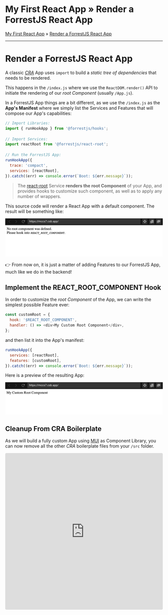 <h1 class="tutorial-step"><span>My First React App &raquo;</span> Render a ForrestJS React App</h1>

[My First React App](../README.md) &raquo; [Render a ForrestJS React App](./README.md)

---

# Render a ForrestJS React App

A classic [_CRA_](https://reactjs.org/docs/create-a-new-react-app.html#create-react-app) App uses `import` to build a _static tree of dependencies_ that needs to be rendered.

This happens in the `/index.js` where we use the `ReactDOM.render()` API to initiate the rendering of our _root Component_ (usually `/App.js`).

In a ForrestJS App things are a bit different, as we use the `/index.js` as the **App's Manifest** where we simply list the Services and Features that will compose our App's capabilities:

```js
// Import Libraries:
import { runHookApp } from '@forrestjs/hooks';

// Import Services:
import reactRoot from '@forrestjs/react-root';

// Run the ForrestJS App:
runHookApp({
  trace: 'compact',
  services: [reactRoot],
}).catch((err) => console.error(`Boot: ${err.message}`));
```

> The [react-root](https://github.com/forrestjs/react/tree/main/packages/react-root#readme) Service **renders the root Component** of your App, and provides hooks to customize such component, as well as to apply any number of wrappers.

This source code will render a React App with a default component. The result will be something like:

![react-root default component](./images/react-root-default.png)

👉 From now on, it is just a matter of adding Features to our ForrestJS App, much like we do in the backend!

## Implement the REACT_ROOT_COMPONENT Hook

In order to customize the _root Component_ of the App, we can write the simplest possible Feature ever:

```js
const customRoot = {
  hook: '$REACT_ROOT_COMPONENT',
  handler: () => <div>My Custom Root Component</div>,
};
```

and then list it into the App's manifest:

```js
runHookApp({
  services: [reactRoot],
  features: [customRoot],
}).catch((err) => console.error(`Boot: ${err.message}`));
```

Here is a preview of the resulting App:

![react-root custom component](./images/react-root-custom.png)

## Cleanup From CRA Boilerplate

As we will build a fully custom App using [MUI](https://mui.com/) as Component Library, you can now remove all the other _CRA_ boilerplate files from your `/src` folder.

<iframe src="https://codesandbox.io/embed/010-react-root-mccs7?fontsize=14&hidenavigation=1&theme=dark"
     style="width:100%; height:500px; border:0; border-radius: 4px; overflow:hidden;"
     title="010-react-root"
     allow="accelerometer; ambient-light-sensor; camera; encrypted-media; geolocation; gyroscope; hid; microphone; midi; payment; usb; vr; xr-spatial-tracking"
     sandbox="allow-forms allow-modals allow-popups allow-presentation allow-same-origin allow-scripts"
   ></iframe>
